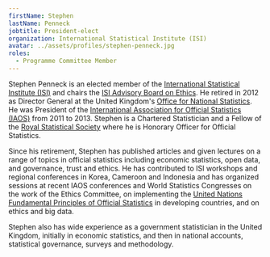 ```yaml
---
firstName: Stephen
lastName: Penneck
jobtitle: President-elect
organization: International Statistical Institute (ISI)
avatar: ../assets/profiles/stephen-penneck.jpg
roles:
  - Programme Committee Member
---
```


Stephen Penneck is an elected member of the [International Statistical Institute (ISI)](https://isi-web.org/) and chairs the [ISI Advisory Board on Ethics](https://isi-web.org/index.php/news-from-isi/496-eth). He retired in 2012 as Director General at the United Kingdom's [Office for National Statistics](https://www.ons.gov.uk/). He was President of the [International Association for Official Statistics (IAOS)](https://www.iaos-isi.org/) from 2011 to 2013. Stephen is a Chartered Statistician and a Fellow of the [Royal Statistical Society](https://www.rss.org.uk/) where he is Honorary Officer for Official Statistics.

Since his retirement, Stephen has published articles and given lectures on a range of topics in official statistics including economic statistics, open data, and governance, trust and ethics. He has contributed to ISI workshops and regional conferences in Korea, Cameroon and Indonesia and has organized sessions at recent IAOS conferences and World Statistics Congresses on the work of the Ethics Committee, on implementing the [United Nations Fundamental Principles of Official Statistics](https://unstats.un.org/unsd/dnss/gp/fundprinciples.aspx) in developing countries, and on ethics and big data.

Stephen also has wide experience as a government statistician in the United Kingdom, initially in economic statistics, and then in national accounts, statistical governance, surveys and methodology.
